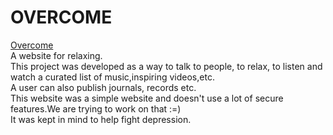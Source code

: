 # OVERCOME  
[Overcome](https://theovercome.000webhostapp.com/)  
A website for relaxing.  
This project was developed as a way to talk to people, to relax, to listen and watch a curated list of music,inspiring videos,etc.  
A user can also publish journals, records etc.  
This website was a simple website and doesn't use a lot of secure features.We are trying to work on that :=)  
It was kept in mind to help fight depression.  

